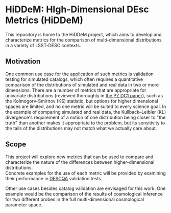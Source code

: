 # HiDDeM: HIgh-Dimensional DEsc Metrics (HiDDeM)

This repository is home to the HiDDeM project, which aims to develop and characterize metrics for the comparison of multi-dimensional distributions in a variety of LSST-DESC contexts. 

## Motivation

One common use case for the application of such metrics is validation testing for simulated catalogs, which often requires a quantitative comparison of the distributions of simulated and real data in two or more dimensions. 
There are a number of metrics that are appropriate for univariate distributions (reviewed thoroughly in [the PZ DC1 paper](https://github.com/LSSTDESC/PZDC1paper)), such as the Kolmogorv-Smirnov (KS) statistic, but options for higher dimensional spaces are limited, and no one metric will be suited to every science goal.
In the example of comparing simulated and real data, the Kullback–Leibler (KL) divergence's requirement of a notion of one distribution being closer to "the truth" than another makes it appropriate to the problem, but its sensitivity to the tails of the distributions may not match what we actually care about. 

## Scope

This project will explore new metrics that can be used to compare and characterize the nature of the differences between higher-dimensional distributions.  
Concrete examples for the use of each metric will be provided by examining their performance in [DESCQA](https://github.com/LSSTDESC/descqa) validation tests. 

Other use cases besides catalog validation are envisaged for this work. 
One example would be the comparison of the results of cosmological inference for two different probes in the full multi-dimensional cosmological parameter space.  
